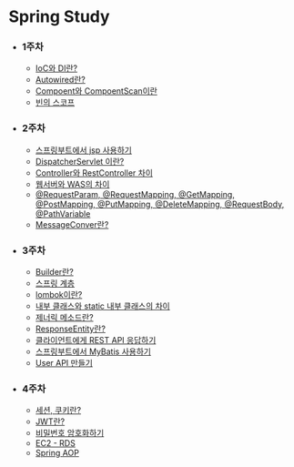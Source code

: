 # Spring Study

* ### 1주차
    * [IoC와 DI란?](https://devlog-wjdrbs96.tistory.com/165?category=882236)
    * [Autowired란?](https://devlog-wjdrbs96.tistory.com/166?category=882236)
    * [Compoent와 CompoentScan이란](https://devlog-wjdrbs96.tistory.com/167?category=882236)
    * [빈의 스코프](https://devlog-wjdrbs96.tistory.com/168?category=882236)

* ### 2주차
    * [스프링부트에서 jsp 사용하기](https://devlog-wjdrbs96.tistory.com/199)
    * [DispatcherServlet 이란?](https://devlog-wjdrbs96.tistory.com/179?category=882236)
    * [Controller와 RestController 차이](https://devlog-wjdrbs96.tistory.com/179?category=882236)
    * [웹서버와 WAS의 차이](https://devlog-wjdrbs96.tistory.com/144?category=858952)
    * [@RequestParam, @RequestMapping, @GetMapping, @PostMapping, @PutMapping, @DeleteMapping, @RequestBody, @PathVariable]()
    * [MessageConver란?]()
    

* ### 3주차
    * [Builder란?](https://devlog-wjdrbs96.tistory.com/207)
    * [스프링 계층]() 
    * [lombok이란?]()
    * [내부 클래스와 static 내부 클래스의 차이](https://devlog-wjdrbs96.tistory.com/206)
    * [제너릭 메소드란?](https://devlog-wjdrbs96.tistory.com/201)
    * [ResponseEntity란?](https://devlog-wjdrbs96.tistory.com/182?category=882974)
    * [클라이언트에게 REST API 응답하기](https://devlog-wjdrbs96.tistory.com/197?category=882974)
    * [스프링부트에서 MyBatis 사용하기](https://devlog-wjdrbs96.tistory.com/200?category=882690)
    * [User API 만들기](https://github.com/wjdrbs96/Spring_MVC/tree/master/src/main/java/com/example/demo)
 
    
* ### 4주차
    * [세션, 쿠키란?]()
    * [JWT란?]()
    * [비밀번호 암호화하기]()
    * [EC2 - RDS]()
    * [Spring AOP]()
    